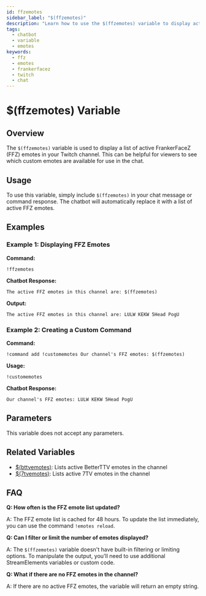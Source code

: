 ```yaml
---
id: ffzemotes
sidebar_label: "$(ffzemotes)"
description: "Learn how to use the $(ffzemotes) variable to display active FrankerFaceZ emotes in your Twitch channel."
tags:
  - chatbot
  - variable
  - emotes
keywords:
  - ffz
  - emotes
  - frankerfacez
  - twitch
  - chat
---
```


# $(ffzemotes) Variable

## Overview

The `$(ffzemotes)` variable is used to display a list of active FrankerFaceZ (FFZ) emotes in your Twitch channel. This can be helpful for viewers to see which custom emotes are available for use in the chat.

## Usage

To use this variable, simply include `$(ffzemotes)` in your chat message or command response. The chatbot will automatically replace it with a list of active FFZ emotes.

## Examples

### Example 1: Displaying FFZ Emotes

**Command:**
```
!ffzemotes
```

**Chatbot Response:**
```
The active FFZ emotes in this channel are: $(ffzemotes)
```

**Output:**
```
The active FFZ emotes in this channel are: LULW KEKW 5Head PogU
```

### Example 2: Creating a Custom Command

**Command:**
```
!command add !customemotes Our channel's FFZ emotes: $(ffzemotes)
```

**Usage:**
```
!customemotes
```

**Chatbot Response:**
```
Our channel's FFZ emotes: LULW KEKW 5Head PogU
```

## Parameters

This variable does not accept any parameters.

## Related Variables

- [$(bttvemotes)](bttvemotes): Lists active BetterTTV emotes in the channel
- [$(7tvemotes)](7tvemotes): Lists active 7TV emotes in the channel

## FAQ

**Q: How often is the FFZ emote list updated?**

A: The FFZ emote list is cached for 48 hours. To update the list immediately, you can use the command `!emotes reload`.

**Q: Can I filter or limit the number of emotes displayed?**

A: The `$(ffzemotes)` variable doesn't have built-in filtering or limiting options. To manipulate the output, you'll need to use additional StreamElements variables or custom code.

**Q: What if there are no FFZ emotes in the channel?**

A: If there are no active FFZ emotes, the variable will return an empty string.
